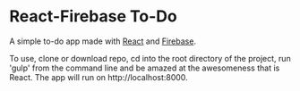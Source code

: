 React-Firebase To-Do
====

A simple to-do app made with [React](https://facebook.github.io/react/) and [Firebase](https://www.firebase.com/).

To use, clone or download repo, cd into the root directory of the project, run 'gulp' from the command line and be amazed at the awesomeness that is React. The app will run on http://localhost:8000.
